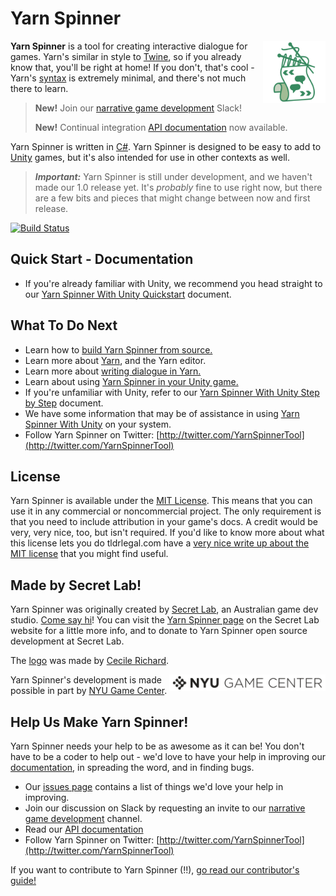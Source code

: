 # Yarn Spinner

<img src="Documentation/YarnSpinnerLogo.png" alt="Yarn Spinner logo" width="100px;" align="right">

**Yarn Spinner** is a tool for creating interactive dialogue for games. Yarn's similar in style to [Twine](http://twinery.org), so if you already know that, you'll be right at home! If you don't, that's cool - Yarn's [syntax](Documentation/YarnSpinner-Dialogue/Yarn-Syntax.md) is extremely minimal, and there's not much there to learn. 

> **New!** Join our [narrative game development](http://lab.to/narrativegamedev) Slack!
>
> **New!** Continual integration [API documentation](https://thesecretlab.github.io/YarnSpinner/html/) now available.

Yarn Spinner is written in [C#](https://en.wikipedia.org/wiki/C_Sharp_%28programming_language%29). Yarn Spinner is designed to be easy to add to [Unity](http://www.unity3d.com) games, but it's also intended for use in other contexts as well.

> ***Important:*** Yarn Spinner is still under development, and we haven't made our 1.0 release yet. It's *probably* fine to use right now, but there are a few bits and pieces that might change between now and first release.

[![Build Status](https://travis-ci.org/thesecretlab/YarnSpinner.svg?branch=master)](https://travis-ci.org/thesecretlab/YarnSpinner)

## Quick Start - Documentation

* If you're already familiar with Unity, we recommend you head straight to our [Yarn Spinner With Unity Quickstart](Documentation/YarnSpinner-Unity/YarnSpinner-with-Unity-QuickStart.md) document.

## What To Do Next

* Learn how to [build Yarn Spinner from source.](Documentation/YarnSpinner-Programming/Building.md)
* Learn more about [Yarn](https://github.com/infiniteammoinc/Yarn), and the Yarn editor.
* Learn more about [writing dialogue in Yarn.](Documentation/YarnSpinner-Dialogue/README.md)
* Learn about using [Yarn Spinner in your Unity game.](Documentation/YarnSpinner-Unity/README.md)
* If you're unfamiliar with Unity, refer to our [Yarn Spinner With Unity Step by Step](Documentation/YarnSpinner-Unity/YarnSpinner-with-Unity-StepByStep.md) document.
* We have some information that may be of assistance in using [Yarn Spinner With Unity](Documentation/YarnSpinner-with-Unity/README.md) on your system.
* Follow Yarn Spinner on Twitter: [http://twitter.com/YarnSpinnerTool](http://twitter.com/YarnSpinnerTool)

## License

Yarn Spinner is available under the [MIT License](LICENSE.md). This means that you can use it in any commercial or noncommercial project. The only requirement is that you need to include attribution in your game's docs. A credit would be very, very nice, too, but isn't required. If you'd like to know more about what this license lets you do tldrlegal.com have a [very nice write up about the MIT license](https://tldrlegal.com/license/mit-license) that you might find useful.

## Made by Secret Lab!

Yarn Spinner was originally created by [Secret Lab](http://secretlab.com.au), an Australian game dev studio. [Come say hi](https://twitter.com/thesecretlab)! You can visit the [Yarn Spinner page](http://www.secretlab.com.au/yarnspinner) on the Secret Lab website for a little more info, and to donate to Yarn Spinner open source development at Secret Lab.

The [logo](Documentation/YarnSpinnerLogo.png) was made by [Cecile Richard](https://www.cecile-richard.com/).

<a href="https://gamecenter.nyu.edu/"><img src="Documentation/NYUGameCenter.png" alt="NYU Game Center logo" width="250px;" align="right"></a>

Yarn Spinner's development is made possible in part by [NYU Game Center](https://gamecenter.nyu.edu/). 


## Help Us Make Yarn Spinner!

Yarn Spinner needs your help to be as awesome as it can be! You don't have to be a coder to help out - we'd love to have your help in improving our [documentation](Documentation/README.md), in spreading the word, and in finding bugs.

* Our [issues page](https://github.com/thesecretlab/YarnSpinner/issues) contains a list of things we'd love your help in improving.
* Join our discussion on Slack by requesting an invite to our [narrative game development](http://lab.to/narrativegamedev) channel.
* Read our [API documentation](https://thesecretlab.github.io/YarnSpinner/html/)
* Follow Yarn Spinner on Twitter: [http://twitter.com/YarnSpinnerTool](http://twitter.com/YarnSpinnerTool)

If you want to contribute to Yarn Spinner (!!), [go read our contributor's guide!](CONTRIBUTING.md)
